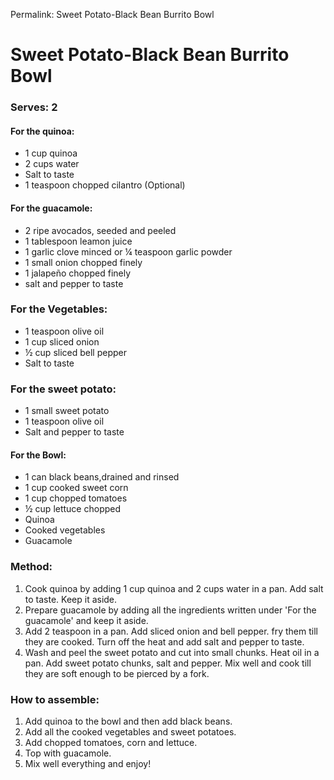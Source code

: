 Permalink: Sweet Potato-Black Bean Burrito Bowl

# Sweet Potato-Black Bean Burrito Bowl

### Serves: 2

#### For the quinoa:
* 1 cup quinoa 
* 2 cups water
* Salt to taste
* 1 teaspoon chopped cilantro (Optional) 

#### For the guacamole:
* 2 ripe avocados, seeded and peeled
* 1 tablespoon leamon juice
* 1 garlic clove minced or ¼ teaspoon garlic powder
* 1 small onion chopped finely
* 1 jalapeño chopped finely
* salt and pepper to taste

### For the Vegetables: 
* 1 teaspoon olive oil
* 1 cup sliced onion
* ½ cup sliced bell pepper
* Salt to taste

### For the sweet potato:
* 1 small sweet potato
* 1 teaspoon olive oil
* Salt and pepper to taste

#### For the Bowl: 
* 1 can black beans,drained and rinsed 
* 1 cup cooked sweet corn
* 1 cup chopped tomatoes 
* ½ cup lettuce chopped 
* Quinoa
* Cooked vegetables
* Guacamole

### Method: 
1. Cook quinoa by adding 1 cup quinoa and 2 cups water in a pan. Add salt to taste. Keep it aside.
2. Prepare guacamole by adding all the ingredients written under 'For the guacamole' and keep it aside. 
3. Add 2 teaspoon in a pan. Add sliced onion and bell pepper. fry them till they are cooked. Turn off the heat and add salt and pepper to taste. 
4. Wash and peel the sweet potato and cut into small chunks. Heat oil in a pan. Add sweet potato chunks, salt and pepper. Mix well and cook till they are soft enough to be pierced by a fork. 

### How to assemble:
1. Add quinoa to the bowl and then add black beans.
2. Add all the cooked vegetables and sweet potatoes.
3. Add chopped tomatoes, corn and lettuce.
4. Top with guacamole. 
5. Mix well everything and enjoy! 
